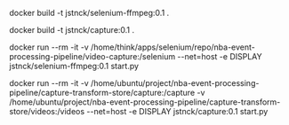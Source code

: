 docker build -t jstnck/selenium-ffmpeg:0.1 .

docker build -t jstnck/capture:0.1 .



docker run --rm -it -v /home/think/apps/selenium/repo/nba-event-processing-pipeline/video-capture:/selenium --net=host -e DISPLAY jstnck/selenium-ffmpeg:0.1 start.py

docker run --rm -it -v /home/ubuntu/project/nba-event-processing-pipeline/capture-transform-store/capture:/capture -v /home/ubuntu/project/nba-event-processing-pipeline/capture-transform-store/videos:/videos --net=host -e DISPLAY jstnck/capture:0.1 start.py
